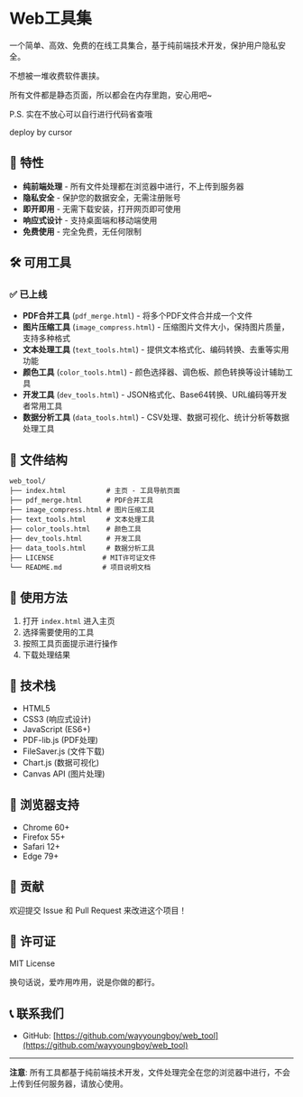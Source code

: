 # Web工具集

一个简单、高效、免费的在线工具集合，基于纯前端技术开发，保护用户隐私安全。

不想被一堆收费软件裹挟。

所有文件都是静态页面，所以都会在内存里跑，安心用吧~

P.S. 实在不放心可以自行进行代码省查哦

deploy by cursor

## 🌟 特性

- **纯前端处理** - 所有文件处理都在浏览器中进行，不上传到服务器
- **隐私安全** - 保护您的数据安全，无需注册账号
- **即开即用** - 无需下载安装，打开网页即可使用
- **响应式设计** - 支持桌面端和移动端使用
- **免费使用** - 完全免费，无任何限制

## 🛠️ 可用工具

### ✅ 已上线

- **PDF合并工具** (`pdf_merge.html`) - 将多个PDF文件合并成一个文件
- **图片压缩工具** (`image_compress.html`) - 压缩图片文件大小，保持图片质量，支持多种格式
- **文本处理工具** (`text_tools.html`) - 提供文本格式化、编码转换、去重等实用功能
- **颜色工具** (`color_tools.html`) - 颜色选择器、调色板、颜色转换等设计辅助工具
- **开发工具** (`dev_tools.html`) - JSON格式化、Base64转换、URL编码等开发者常用工具
- **数据分析工具** (`data_tools.html`) - CSV处理、数据可视化、统计分析等数据处理工具

## 📁 文件结构

```
web_tool/
├── index.html          # 主页 - 工具导航页面
├── pdf_merge.html      # PDF合并工具
├── image_compress.html # 图片压缩工具
├── text_tools.html     # 文本处理工具
├── color_tools.html    # 颜色工具
├── dev_tools.html      # 开发工具
├── data_tools.html     # 数据分析工具
├── LICENSE            # MIT许可证文件
└── README.md          # 项目说明文档
```

## 🚀 使用方法

1. 打开 `index.html` 进入主页
2. 选择需要使用的工具
3. 按照工具页面提示进行操作
4. 下载处理结果

## 🔧 技术栈

- HTML5
- CSS3 (响应式设计)
- JavaScript (ES6+)
- PDF-lib.js (PDF处理)
- FileSaver.js (文件下载)
- Chart.js (数据可视化)
- Canvas API (图片处理)

## 📱 浏览器支持

- Chrome 60+
- Firefox 55+
- Safari 12+
- Edge 79+

## 🤝 贡献

欢迎提交 Issue 和 Pull Request 来改进这个项目！

## 📄 许可证

MIT License

换句话说，爱咋用咋用，说是你做的都行。

## 📞 联系我们

- GitHub: [https://github.com/wayyoungboy/web_tool](https://github.com/wayyoungboy/web_tool)

---

**注意**: 所有工具都基于纯前端技术开发，文件处理完全在您的浏览器中进行，不会上传到任何服务器，请放心使用。
